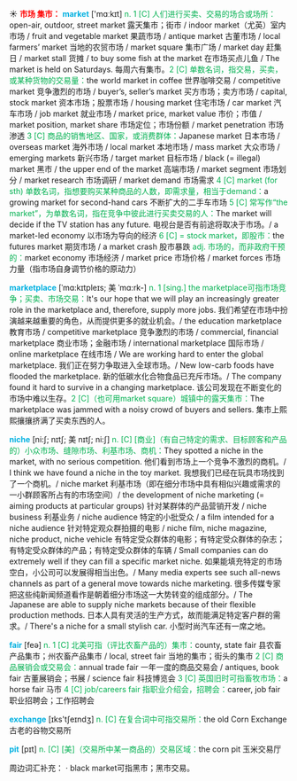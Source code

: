 ☀ <font color="red">**市场 集市：**</font>
<font color="sky blue">**market**</font> ['mɑːkɪt] 
<font color="#00b050">n. 1 [C] 人们进行买卖、交易的场合或场所：</font>open-air, outdoor, street market 露天集市；街市 / indoor market（尤英）室内市场 / fruit and vegetable market 果蔬市场 / antique market 古董市场 / local farmers’ market 当地的农贸市场 / market square 集市广场 / market day 赶集日 / market stall 货摊 / to buy some fish at the market 在市场买点儿鱼 / The market is held on Saturdays. 每周六有集市。<font color="#00b050">2 [C] 单数名词，指交易，买卖，或某种货物的交易量：</font>the world market in coffee 世界咖啡交易 / competitive market 竞争激烈的市场 / buyer’s, seller’s market 买方市场；卖方市场 / capital, stock market 资本市场；股票市场 / housing market 住宅市场 / car market 汽车市场 / job market 就业市场 / market price, market value 市价；市值 / market position, market share 市场定位；市场份额 / market penetration 市场渗透 <font color="#00b050">3 [C] 商品的销售地区、国家，或消费群体：</font>Japanese market 日本市场 / overseas market 海外市场 / local market 本地市场 / mass market 大众市场 / emerging markets 新兴市场 / target market 目标市场 / black (= illegal) market 黑市 / the upper end of the market 高端市场 / market segment 市场划分 / market research 市场调研 / market demand 市场需求 <font color="#00b050">4 [C] market (for sth) 单数名词，指想要购买某种商品的人数，即需求量，相当于demand：</font>a growing market for second-hand cars 不断扩大的二手车市场 <font color="#00b050">5 [C] 常写作“the market”，为单数名词，指在竞争中彼此进行买卖交易的人：</font>The market will decide if the TV station has any future. 电视台是否有前途将取决于市场。/ a market-led economy 以市场为导向的经济 <font color="#00b050">6 [C] = stock market，即股市：</font>the futures market 期货市场 / a market crash 股市暴跌 <font color="#00b050">adj. 市场的，而非政府干预的：</font>market economy 市场经济 / market price 市场价格 / market forces 市场力量（指市场自身调节价格的原动力）
                      
<font color="sky blue">**marketplace**</font> [ˈmɑ:kɪtpleɪs; 美 ˈmɑ:rk-]
<font color="#00b050">n. 1 [sing.] the marketplace可指市场竞争；买卖、市场交易：</font>It's our hope that we will play an increasingly greater role in the marketplace and, therefore, supply more jobs. 我们希望在市场中扮演越来越重要的角色，从而提供更多的就业机会。/ the education marketplace 教育市场 / competitive marketplace 竞争激烈的市场 / commercial, financial marketplace 商业市场；金融市场 / international marketplace 国际市场 / online marketplace 在线市场 / We are working hard to enter the global marketplace. 我们正在努力争取进入全球市场。/ New low-carb foods have flooded the marketplace. 新的低碳水化合物食品已充斥市场。/ The company found it hard to survive in a changing marketplace. 该公司发现在不断变化的市场中难以生存。<font color="#00b050">2 [C]（也可用market square）城镇中的露天集市：</font>The marketplace was jammed with a noisy crowd of buyers and sellers. 集市上熙熙攘攘挤满了买卖东西的人。

<font color="sky blue">**niche**</font> [ni:ʃ; nɪtʃ; 美 nɪtʃ; ni:ʃ]
<font color="#00b050">n. [C] [商业]（有自己特定的需求、目标顾客和产品的）小众市场、缝隙市场、利基市场、商机：</font>They spotted a niche in the market, with no serious competition. 他们看到市场上一个竞争不激烈的商机。/ I think we have found a niche in the toy market. 我想我们已经在玩具市场找到了一个商机。/ niche market 利基市场（即在细分市场中具有相似兴趣或需求的一小群顾客所占有的市场空间）/ the development of niche marketing (= aiming products at particular groups) 针对某群体的产品营销开发 / niche business 利基业务 / niche audience 特定的小批受众 / a film intended for a niche audience 针对特定观众群拍摄的电影 / niche film, niche magazine, niche product, niche vehicle 有特定受众群体的电影；有特定受众群体的杂志；有特定受众群体的产品；有特定受众群体的车辆 / Small companies can do extremely well if they can fill a specific market niche. 如果能填充特定的市场空白，小公司可以发展得相当出色。/ Many media experts see such all-news channels as part of a general move towards niche marketing. 很多传媒专家把这些纯新闻频道看作是朝着细分市场这一大势转变的组成部分。/ The Japanese are able to supply niche markets because of their flexible production methods. 日本人具有灵活的生产方式，故而能满足特定客户群的需求。/ There's a niche for a small stylish car. 小型时尚汽车还有一席之地。
 
<font color="sky blue">**fair**</font> [feə] 
<font color="#00b050">n. 1 [C] 北美可指（评比农畜产品的）集市：</font>county, state fair 县农畜产品集市；州农畜产品集市 / local, street fair 当地的集市；街头的集市 <font color="#00b050">2 [C] 商品展销会或交易会：</font>annual trade fair 一年一度的商品交易会 / antiques, book fair 古董展销会；书展 / science fair 科技博览会 <font color="#00b050">3 [C] 英国旧时可指畜牧市场：</font>a horse fair 马市 <font color="#00b050">4 [C] job/careers fair 指职业介绍会，招聘会：</font>career, job fair 职业招聘会；工作招聘会

<font color="sky blue">**exchange**</font> [ɪks'tʃeɪndӡ] 
<font color="#00b050">n. [C] 在复合词中可指交易所：</font>the old Corn Exchange 古老的谷物交易所
           
<font color="sky blue">**pit**</font> [pɪt]
<font color="#00b050">n. [C] [美]（交易所中某一商品的）交易区域：</font>the corn pit 玉米交易厅

周边词汇补充：
· black market可指黑市；黑市交易。